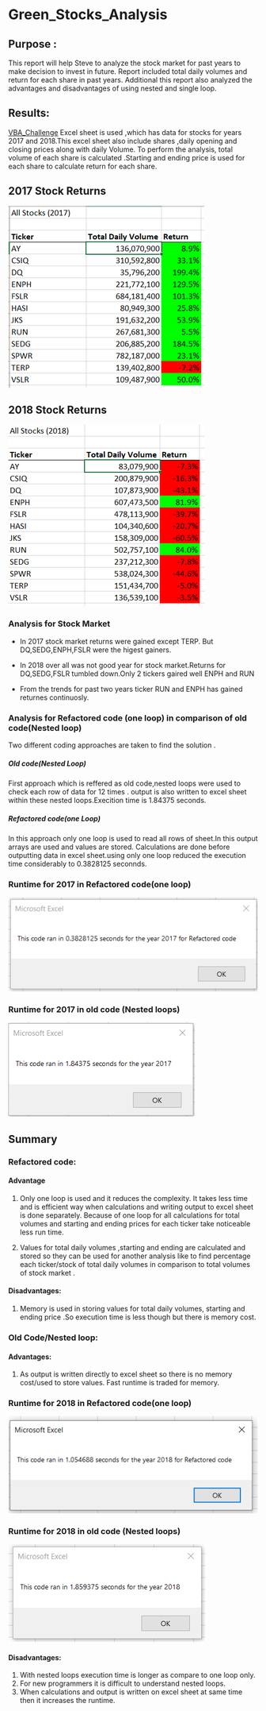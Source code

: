 # Green_Stocks_Analysis

## Purpose :

This report will help Steve to analyze the stock market for past years to make decision to invest in future. Report included total daily volumes and return for each share in past years.
Additional this report also analyzed the advantages and disadvantages of using nested and single loop.

## Results: 
[VBA_Challenge](VBA_Challenge.xlsm)
Excel sheet is used ,which has data for stocks for years  2017 and 2018.This excel sheet also include shares ,daily opening and closing prices along with daily Volume.
To perform the analysis, total volume of each share is calculated .Starting and ending price is used for each share to calculate return for each share.

## 2017 Stock Returns

![2017 Stocks Return](https://github.com/ajinderbains/Green_Stocks_Analysis/blob/master/Resource/Stocks2017.PNG)

## 2018 Stock Returns


![2018 stocks return](https://github.com/ajinderbains/Green_Stocks_Analysis/blob/master/Resource/Stocks2018.PNG)

### Analysis for Stock Market 

-	In 2017 stock market returns were gained except TERP. But DQ,SEDG,ENPH,FSLR were the higest gainers.

- In 2018 over all was not good year for stock market.Returns for DQ,SEDG,FSLR tumbled down.Only 2 tickers gaired well ENPH and RUN

- From the trends for past two years ticker RUN and ENPH has gained returnes continuosly.
 
### Analysis for Refactored code (one loop) in comparison of old code(Nested loop)

 Two different coding approaches are taken to find the solution .
 
 ##### Old code(Nested Loop)
 First approach which is reffered as old code,nested loops were used to check each row of data for 12 times .
 output is also written to excel sheet within these nested loops.Execition time is 1.84375 seconds.
 
 ##### Refactored code(one Loop)
 In this approach only one loop is used to read all rows of sheet.In this output arrays are used and values are stored.
 Calculations are done before outputting data in excel sheet.using only one loop reduced the execution time considerably to 0.3828125 seconnds.
 
 ### Runtime for 2017 in Refactored code(one loop)

 ![chart1](https://github.com/ajinderbains/Green_Stocks_Analysis/blob/master/Resource/VBA_Challenge_2017.png)
 
### Runtime for 2017 in old code (Nested loops)

 ![chart2](https://github.com/ajinderbains/Green_Stocks_Analysis/blob/master/Resource/VBA_oldcode_2017time.png)
  
 
## Summary

### Refactored code:
 #### Advantage
1.	Only one loop is used and it reduces the complexity. It takes less time and is efficient way when calculations and writing output to excel sheet is done separately. Because of one loop for all calculations for total volumes and starting and ending prices for each ticker take noticeable less run time.

2.	Values for total daily volumes ,starting and ending are calculated and  stored so they can be used for another analysis  like to find percentage each ticker/stock of total daily volumes in comparison to total volumes of stock market .

 

#### Disadvantages:
1.	Memory is used in storing  values for total daily volumes, starting and ending price .So execution time  is less though but there is memory cost.

### Old Code/Nested loop:
#### Advantages:
1.	As output is written directly  to excel sheet so there is no memory cost/used to store values. Fast runtime is traded for memory.

### Runtime for 2018 in Refactored code(one loop)

![Chart3](https://github.com/ajinderbains/Green_Stocks_Analysis/blob/master/Resource/VBA_Challenge_2018%20(2).PNG)


### Runtime for 2018 in old code (Nested loops)

 ![chart2](https://github.com/ajinderbains/Green_Stocks_Analysis/blob/master/Resource/VBA_oldcode_2018time.png)
 

#### Disadvantages:
1.	With nested loops execution time is longer as compare to one loop only.
2.	For new programmers it is difficult to understand nested loops.
3.	When calculations and output is written on excel sheet at same time then it increases the runtime.


